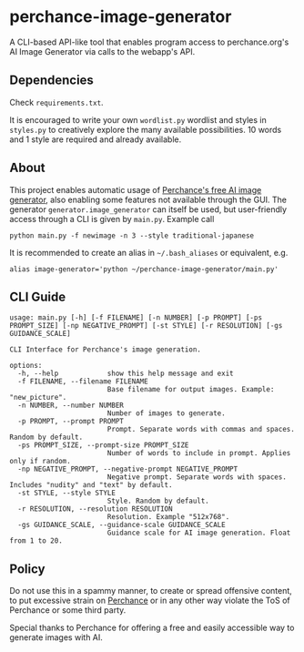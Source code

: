 # perchance-image-generator
A CLI-based API-like tool that enables program access to perchance.org's AI Image Generator via calls to the webapp's API.

## Dependencies
Check `requirements.txt`. 

It is encouraged to write your own `wordlist.py` wordlist and styles in `styles.py` to creatively explore the many available possibilities. 10 words and 1 style are required and already available.

## About
This project enables automatic usage of [Perchance's free AI image generator](https://perchance.org/ai-text-to-image-generator), also enabling some features not available through the GUI. The generator `generator.image_generator` can itself be used, but user-friendly access through a CLI is given by `main.py`. Example call
```
python main.py -f newimage -n 3 --style traditional-japanese
```
It is recommended to create an alias in `~/.bash_aliases` or equivalent, e.g.
```
alias image-generator='python ~/perchance-image-generator/main.py'
```

## CLI Guide
```
usage: main.py [-h] [-f FILENAME] [-n NUMBER] [-p PROMPT] [-ps PROMPT_SIZE] [-np NEGATIVE_PROMPT] [-st STYLE] [-r RESOLUTION] [-gs GUIDANCE_SCALE]

CLI Interface for Perchance's image generation.

options:
  -h, --help            show this help message and exit
  -f FILENAME, --filename FILENAME
                        Base filename for output images. Example: "new_picture".
  -n NUMBER, --number NUMBER
                        Number of images to generate.
  -p PROMPT, --prompt PROMPT
                        Prompt. Separate words with commas and spaces. Random by default.
  -ps PROMPT_SIZE, --prompt-size PROMPT_SIZE
                        Number of words to include in prompt. Applies only if random.
  -np NEGATIVE_PROMPT, --negative-prompt NEGATIVE_PROMPT
                        Negative prompt. Separate words with spaces. Includes "nudity" and "text" by default.
  -st STYLE, --style STYLE
                        Style. Random by default.
  -r RESOLUTION, --resolution RESOLUTION
                        Resolution. Example "512x768".
  -gs GUIDANCE_SCALE, --guidance-scale GUIDANCE_SCALE
                        Guidance scale for AI image generation. Float from 1 to 20.

```

## Policy
Do not use this in a spammy manner, to create or spread offensive content, to put excessive strain on [Perchance](perchance.org) or in any other way violate the ToS of Perchance or some third party.

Special thanks to Perchance for offering a free and easily accessible way to generate images with AI.
